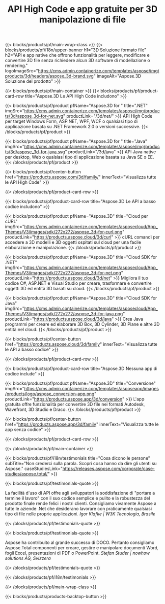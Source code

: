 ﻿---
title: API High Code e app gratuite per 3D manipolazione di file 
weight: 1460
url: /it/
description: Crea modifica e converti 3D file. Nessun 3D software di modellazione richiesto. Lavora con la geometria, la gerarchia delle scene, condividi o dividi mesh, Anima oggetti, Aggiungi una telecamera di destinazione.
google_site_verification: pJzfspWbY9hmASAU3ozD0x1YVIt8rcjsmkvNtlT8jsM
---
{{< blocks/products/pf/main-wrap-class >}}
{{< blocks/products/pf/i18n/upper-banner h1="3D Soluzione formato file" h2="API e app native che offrono funzionalità per leggere, modificare e convertire 3D file senza richiedere alcun 3D software di modellazione o rendering." logoImageSrc="https://cms.admin.containerize.com/templates/aspose/img/products/3d/headers/aspose_3d-brand.svg" imageAlt="Aspose.3D Soluzione del prodotto" >}}

{{< blocks/products/pf/main-container >}}
{{< blocks/products/pf/product-card-row title="Aspose.3D Le API High Code includono" >}}

{{< blocks/products/pf/product pfName="Aspose.3D for " title=".NET" imgSrc="https://cms.admin.containerize.com/templates/aspose/img/products/3d/aspose_3d-for-net.svg" productLink="/3d/net/" >}}
API High Code per target Windows Form, ASP.NET, WPF, WCF o qualsiasi tipo di applicazione basata su .NET Framework 2.0 o versioni successive.
{{< /blocks/products/pf/product >}}

{{< blocks/products/pf/product pfName="Aspose.3D for " title="Java" imgSrc="https://cms.admin.containerize.com/templates/aspose/img/products/3d/aspose_3d-for-java.svg" productLink="/3d/java" >}}
API Java native per desktop, Web o qualsiasi tipo di applicazione basata su Java SE o EE.
{{< /blocks/products/pf/product >}}

{{< blocks/products/pf/center-button href="https://products.aspose.com/3d/family/" innerText="Visualizza tutte le API High Code" >}}

{{< /blocks/products/pf/product-card-row >}}

{{< blocks/products/pf/product-card-row title="Aspose.3D Le API a basso codice includono" >}}

{{< blocks/products/pf/product pfName="Aspose.3D" title="Cloud per cURL" imgSrc="https://cms.admin.containerize.com/templates/asposecloud/App_Themes/V3/images/sdk/272x272/aspose_3d-for-curl.png" productLink="https://products.aspose.cloud/3d/curl" >}}
cURL comandi per accedere a 3D modelli e 3D oggetti ospitati sul cloud per una facile elaborazione e manipolazione.
{{< /blocks/products/pf/product >}}

{{< blocks/products/pf/product pfName="Aspose.3D" title="Cloud SDK for .NET" imgSrc="https://cms.admin.containerize.com/templates/asposecloud/App_Themes/V3/images/sdk/272x272/aspose_3d-for-net.png" productLink="https://products.aspose.cloud/3d/net" >}}
Migliora il tuo codice C#, ASP.NET e Visual Studio per creare, trasformare e convertire oggetti 3D ed entità 3D basati su cloud.
{{< /blocks/products/pf/product >}}

{{< blocks/products/pf/product pfName="Aspose.3D" title="Cloud SDK for Java" imgSrc="https://cms.admin.containerize.com/templates/asposecloud/App_Themes/V3/images/sdk/272x272/aspose_3d-for-java.png" productLink="https://products.aspose.cloud/3d/java" >}}
Crea Java programmi per creare ed elaborare 3D Box, 3D Cylinder, 3D Plane e altre 3D entità nel cloud.
{{< /blocks/products/pf/product >}}

{{< blocks/products/pf/center-button href="https://products.aspose.cloud/3d/family" innerText="Visualizza tutte le API a basso codice" >}}

{{< /blocks/products/pf/product-card-row >}}

{{< blocks/products/pf/product-card-row title="Aspose.3D Nessuna app di codice include" >}}

{{< blocks/products/pf/product pfName="Aspose.3D" title="Conversione" imgSrc="https://cms.admin.containerize.com/templates/asposeapp/images/products/logo/aspose_conversion-app.png" productLink="https://products.aspose.app/3d/conversion" >}}
L'app gratuita offre funzionalità per convertire 3D file nei formati Autodesk, Wavefront, 3D Studio e Draco.
{{< /blocks/products/pf/product >}}

{{< blocks/products/pf/center-button href="https://products.aspose.app/3d/family" innerText="Visualizza tutte le app senza codice" >}}

{{< /blocks/products/pf/product-card-row >}}

{{< /blocks/products/pf/main-container >}}

{{< blocks/products/pf/i18n/testimonials title="Cosa dicono le persone" subTitle="Non crederci sulla parola. Scopri cosa hanno da dire gli utenti su Aspose." caseStudiesLink="https://releases.aspose.com/corporate/case-studies/aspose.total/" >}}

{{< blocks/products/pf/testimonials-quote >}}
<p class="first">
 La facilità d'uso di API offre agli sviluppatori la soddisfazione di "portare a termine il lavoro" con il suo codice semplice e pulito e la robustezza del prodotto finale rende felici i nostri clienti. Consigliamo vivamente Aspose a tutte le aziende .Net che desiderano lavorare con praticamente qualsiasi tipo di file nelle proprie applicazioni.
 <em>
  Igor Klafke | W3K Tecnologia, Brasile
 </em>
</p>

{{< /blocks/products/pf/testimonials-quote >}}

{{< blocks/products/pf/testimonials-quote >}}
<p class="second">
 Aspose ha contribuito al grande successo di DOCO. Pertanto consigliamo Aspose.Total componenti per creare, gestire e manipolare documenti Word, fogli Excel, presentazioni di PDF o PowerPoint.
 <em>
  Stefan Studer | nowhow solutions AG, Svizzera
 </em>
</p>

{{< /blocks/products/pf/testimonials-quote >}}

{{< /blocks/products/pf/i18n/testimonials >}}

{{< /blocks/products/pf/main-wrap-class >}}

{{< blocks/products/products-backtop-button >}}